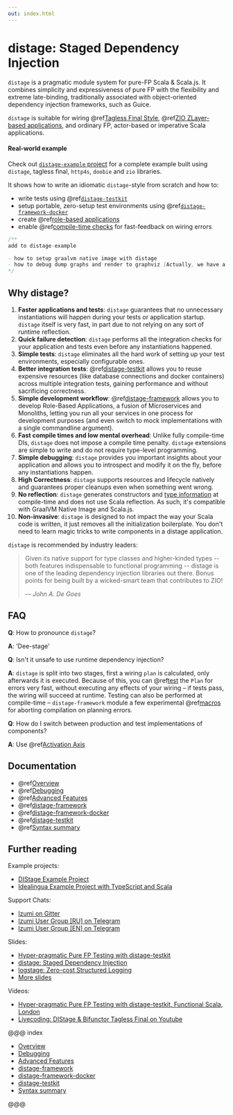 ```yaml
---
out: index.html
---
```


distage: Staged Dependency Injection
====================================

`distage` is a pragmatic module system for pure-FP Scala & Scala.js. It combines simplicity and expressiveness of pure FP
with the flexibility and extreme late-binding, traditionally associated with object-oriented dependency injection frameworks, such as Guice.

`distage` is suitable for wiring @ref[Tagless Final Style](basics.md#tagless-final-style),
@ref[ZIO ZLayer-based applications](basics.md#zio-has-bindings), and ordinary FP, actor-based or imperative Scala applications.

#### Real-world example

Check out [`distage-example` project](https://github.com/7mind/distage-example) for a complete example built using `distage`, tagless final, `http4s`, `doobie` and `zio` libraries.

It shows how to write an idiomatic `distage`-style from scratch and how to:

- write tests using @ref[`distage-testkit`](distage-testkit.md)
- setup portable, zero-setup test environments using @ref[`distage-framework-docker`](distage-framework-docker.md)
- create @ref[role-based applications](distage-framework.md#roles)
- enable @ref[compile-time checks](distage-framework.md) for fast-feedback on wiring errors

```scala mdoc:invisible
/**
add to distage-example

- how to setup graalvm native image with distage
- how to debug dump graphs and render to graphviz [Actually, we have a GUI component now, can we show em there???]
*/
```

Why distage?
------------

1. **Faster applications and tests**:
    `distage` guarantees that no unnecessary instantiations will happen during your tests or application startup. `distage` itself is very fast, in part due to not relying on any sort of runtime reflection.
2. **Quick failure detection**:
    `distage` performs all the integration checks for your application and tests even before any instantiations happened.    
3. **Simple tests**:
    `distage` eliminates all the hard work of setting up your test environments, especially configurable ones.
4. **Better integration tests**:
    @ref[distage-testkit](distage-testkit.md) allows you to reuse expensive resources (like database connections and docker containers)
    across multiple integration tests, gaining performance and without sacrificing correctness.
5. **Simple development workflow**:
    @ref[distage-framework](distage-framework.md) allows you to develop Role-Based Applications, a fusion of Microservices and Monoliths,
     letting you run all your services in one process for development purposes (and even switch to mock implementations with a single commandline argument).
6. **Fast compile times and low mental overhead**:
    Unlike fully compile-time DIs, `distage` does not impose a compile time penalty.
    `distage` extensions are simple to write and do not require type-level programming.
7. **Simple debugging**:
    `distage` provides you important insights about your application and allows you to introspect and modify it on the fly, 
    before any instantiations happen.
8. **High Correctness**:
    `distage` supports resources and lifecycle natively and guarantees proper cleanups even when something went wrong.
9. **No reflection**:
    `distage` generates constructors and [type information](https://blog.7mind.io/lightweight-reflection.html) at compile-time and does not use Scala reflection. As such, it's compatible with GraalVM Native Image and Scala.js.
10. **Non-invasive**:
    `distage` is designed to not impact the way your Scala code is written, it just removes all the initialization boilerplate.
    You don't need to learn magic tricks to write components in a distage application.

`distage` is recommended by industry leaders:

> Given its native support for type classes and higher-kinded types -- both features indispensable to functional programming -- distage is one of the leading dependency injection libraries out there. Bonus points for being built by a wicked-smart team that contributes to ZIO! 
> 
> -– *John A. De Goes*

FAQ
---

**Q**: How to pronounce `distage`?

**A**: 'Dee-stage'

**Q**: Isn't it unsafe to use runtime dependency injection?

**A**: `distage` is split into two stages, first a wiring `plan` is calculated, only afterwards it is executed. Because of this,
you can @ref[test](debugging.md#testing-plans) the `Plan` for errors very fast, without executing any effects of your wiring –
if tests pass, the wiring will succeed at runtime. Testing can also be performed at compile-time – `distage-framework` module
a few experimental @ref[macros](distage-framework.md#compile-time-checks) for aborting compilation on planning errors.

**Q**: How do I switch between production and test implementations of components?

**A**: Use @ref[Activation Axis](basics.md#activation-axis)

Documentation
-------------

- @ref[Overview](basics.md)
- @ref[Debugging](debugging.md)
- @ref[Advanced Features](advanced-features.md)
- @ref[distage-framework](distage-framework.md)
- @ref[distage-framework-docker](distage-framework-docker.md)
- @ref[distage-testkit](distage-testkit.md)
- @ref[Syntax summary](reference.md)

Further reading
---------------

Example projects:

* [DIStage Example Project](https://github.com/7mind/distage-example)
* [Idealingua Example Project with TypeScript and Scala](https://github.com/7mind/idealingua-example)

Support Chats:

* [Izumi on Gitter](https://gitter.im/7mind/izumi)
* [Izumi User Group [RU] on Telegram](https://t.me/izumi_ru)
* [Izumi User Group [EN] on Telegram](https://t.me/izumi_en)

Slides:

* [Hyper-pragmatic Pure FP Testing with distage-testkit](https://www.slideshare.net/7mind/hyperpragmatic-pure-fp-testing-with-distagetestkit)
* [distage: Staged Dependency Injection](https://www.slideshare.net/7mind/scalaua-distage-staged-dependency-injection)
* [logstage: Zero-cost Structured Logging](https://www.slideshare.net/7mind/logstage-zerocosttructuredlogging)
* [More slides](https://github.com/7mind/slides)

Videos:

* [Hyper-pragmatic Pure FP Testing with distage-testkit, Functional Scala, London](https://www.youtube.com/watch?v=CzpvjkUukAs)
* [Livecoding: DIStage & Bifunctor Tagless Final on Youtube](https://www.youtube.com/watch?v=C0srg5T0E4o&t=4971)

@@@ index

* [Overview](basics.md)
* [Debugging](debugging.md)
* [Advanced Features](advanced-features.md)
* [distage-framework](distage-framework.md)
* [distage-framework-docker](distage-framework-docker.md)
* [distage-testkit](distage-testkit.md)
* [Syntax summary](reference.md)

@@@
